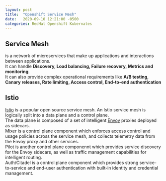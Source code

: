 ```yaml
---
layout: post
title:  "Openshift Service Mesh"
date:   2020-09-10 12:21:00 -0500
categories: RedHat Openshift Kubernates
---
```


## Service Mesh ## 
is a network of microservices that make up applications and interactions between applications.<br> 
It can handle **Discovery, Load balancing, Failure recovery, Metrics and monitoring**. <br>
It can also provide complex operational requirements like **A/B testing, Canary releases, Rate limiting, Access control, End-to-end authentication**


## Istio ##
[Istio](www.istio.io) is a popular open source service mesh. An Istio service mesh is logically split into a data plane and a control plane.<br>
The data plane is composed of a set of intelligent [Envoy](https://www.envoyproxy.io/) proxies deployed as sidecars. <br>
Mixer is a control plane component which enforces access control and usage policies across the service mesh, and collects telemetry data from the Envoy proxy and other services. <br>
Pilot is another control plane componennt which provides service discovery for the Envoy sidecars, as well as traffic management capabilities for intelligent routing.<br>
Auth/Citadel is a control plane component which provides strong service-to-service and end-user authentication with built-in identity and credential management.<br>

 
